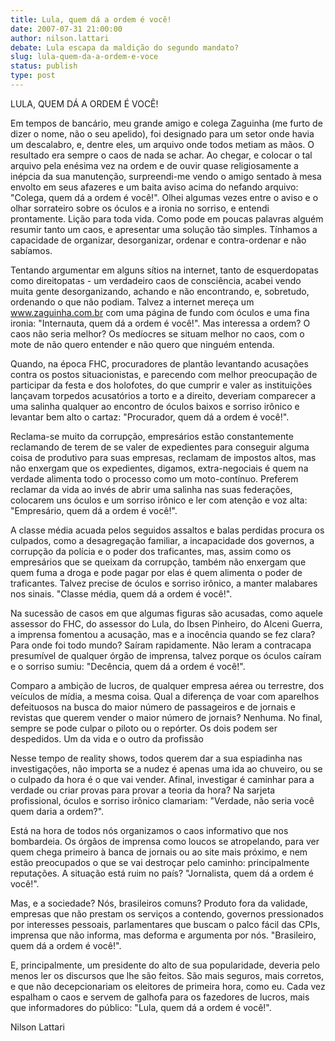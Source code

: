 ```yaml
---
title: Lula, quem dá a ordem é você!
date: 2007-07-31 21:00:00
author: nilson.lattari
debate: Lula escapa da maldição do segundo mandato?
slug: lula-quem-da-a-ordem-e-voce
status: publish 
type: post
---
```


  
LULA, QUEM DÁ A ORDEM É VOCÊ!  
  
Em tempos de bancário, meu grande amigo e colega Zaguinha (me furto de dizer o nome, não o seu apelido), foi designado para um setor onde havia um descalabro, e, dentre eles, um arquivo onde todos metiam as mãos. O resultado era sempre o caos de nada se achar. Ao chegar, e colocar o tal arquivo pela enésima vez na ordem e de ouvir quase religiosamente a inépcia da sua manutenção, surpreendi-me vendo o amigo sentado à mesa envolto em seus afazeres e um baita aviso acima do nefando arquivo: "Colega, quem dá a ordem é você!". Olhei algumas vezes entre o aviso e o olhar sorrateiro sobre os óculos e a ironia no sorriso, e entendi prontamente. Lição para toda vida. Como pode em poucas palavras alguém resumir tanto um caos, e apresentar uma solução tão simples. Tínhamos a capacidade de organizar, desorganizar, ordenar e contra-ordenar e não sabíamos.  
  
Tentando argumentar em alguns sítios na internet, tanto de esquerdopatas como direitopatas - um verdadeiro caos de consciência, acabei vendo muita gente desorganizando, achando e não encontrando, e, sobretudo, ordenando o que não podiam. Talvez a internet mereça um www.zaguinha.com.br com uma página de fundo com óculos e uma fina ironia: "Internauta, quem dá a ordem é você!". Mas interessa a ordem? O caos não seria melhor? Os medíocres se situam melhor no caos, com o mote de não quero entender e não quero que ninguém entenda.  
  
Quando, na época FHC, procuradores de plantão levantando acusações contra os postos situacionistas, e parecendo com melhor preocupação de participar da festa e dos holofotes, do que cumprir e valer as instituições lançavam torpedos acusatórios a torto e a direito, deveriam comparecer a uma salinha qualquer ao encontro de óculos baixos e sorriso irônico e levantar bem alto o cartaz: "Procurador, quem dá a ordem é você!".  
  
Reclama-se muito da corrupção, empresários estão constantemente reclamando de terem de se valer de expedientes para conseguir alguma coisa de produtivo para suas empresas, reclamam de impostos altos, mas não enxergam que os expedientes, digamos, extra-negociais é quem na verdade alimenta todo o processo como um moto-contínuo. Preferem reclamar da vida ao invés de abrir uma salinha nas suas federações, colocarem uns óculos e um sorriso irônico e ler com atenção e voz alta: "Empresário, quem dá a ordem é você!".  
  
A classe média acuada pelos seguidos assaltos e balas perdidas procura os culpados, como a desagregação familiar, a incapacidade dos governos, a corrupção da polícia e o poder dos traficantes, mas, assim como os empresários que se queixam da corrupção, também não enxergam que quem fuma a droga e pode pagar por elas é quem alimenta o poder de traficantes. Talvez precise de óculos e sorriso irônico, a manter malabares nos sinais. "Classe média, quem dá a ordem é você!".  
  
Na sucessão de casos em que algumas figuras são acusadas, como aquele assessor do FHC, do assessor do Lula, do Ibsen Pinheiro, do Alceni Guerra, a imprensa fomentou a acusação, mas e a inocência quando se fez clara? Para onde foi todo mundo? Saíram rapidamente. Não leram a contracapa presumível de qualquer órgão de imprensa, talvez porque os óculos caíram e o sorriso sumiu: "Decência, quem dá a ordem é você!".  
  
Comparo a ambição de lucros, de qualquer empresa aérea ou terrestre, dos veículos de mídia, a mesma coisa. Qual a diferença de voar com aparelhos defeituosos na busca do maior número de passageiros e de jornais e revistas que querem vender o maior número de jornais? Nenhuma. No final, sempre se pode culpar o piloto ou o repórter. Os dois podem ser despedidos. Um da vida e o outro da profissão   
  
Nesse tempo de reality shows, todos querem dar a sua espiadinha nas investigações, não importa se a nudez é apenas uma ida ao chuveiro, ou se o culpado da hora é o que vai vender. Afinal, investigar é caminhar para a verdade ou criar provas para provar a teoria da hora? Na sarjeta profissional, óculos e sorriso irônico clamariam: "Verdade, não seria você quem daria a ordem?".  
  
Está na hora de todos nós organizamos o caos informativo que nos bombardeia. Os órgãos de imprensa como loucos se atropelando, para ver quem chega primeiro à banca de jornais ou ao site mais próximo, e nem estão preocupados o que se vai destroçar pelo caminho: principalmente reputações. A situação está ruim no país? "Jornalista, quem dá a ordem é você!".  
  
Mas, e a sociedade? Nós, brasileiros comuns? Produto fora da validade, empresas que não prestam os serviços a contendo, governos pressionados por interesses pessoais, parlamentares que buscam o palco fácil das CPIs, imprensa que não informa, mas deforma e argumenta por nós. "Brasileiro, quem dá a ordem é você!".  
  
E, principalmente, um presidente do alto de sua popularidade, deveria pelo menos ler os discursos que lhe são feitos. São mais seguros, mais corretos, e que não decepcionariam os eleitores de primeira hora, como eu. Cada vez espalham o caos e servem de galhofa para os fazedores de lucros, mais que informadores do público: "Lula, quem dá a ordem é você!".  
  
Nilson Lattari
